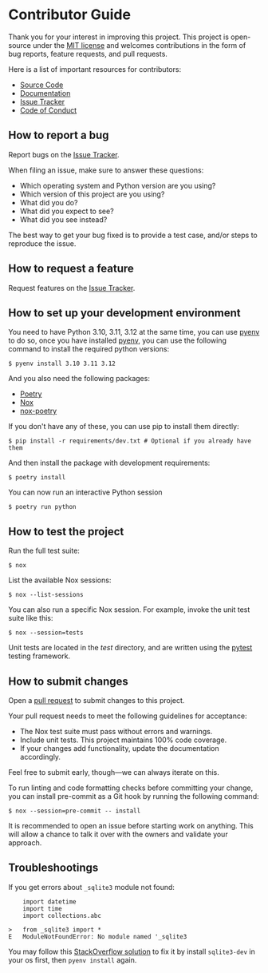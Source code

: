 # Contributor Guide

Thank you for your interest in improving this project.
This project is open-source under the [MIT license] and
welcomes contributions in the form of bug reports, feature requests, and pull requests.

Here is a list of important resources for contributors:

- [Source Code]
- [Documentation]
- [Issue Tracker]
- [Code of Conduct]

[mit license]: https://opensource.org/licenses/MIT
[source code]: https://github.com/JasperSui/fastapi-injectable
[documentation]: https://fastapi-injectable.readthedocs.io/
[issue tracker]: https://github.com/JasperSui/fastapi-injectable/issues

## How to report a bug

Report bugs on the [Issue Tracker].

When filing an issue, make sure to answer these questions:

- Which operating system and Python version are you using?
- Which version of this project are you using?
- What did you do?
- What did you expect to see?
- What did you see instead?

The best way to get your bug fixed is to provide a test case,
and/or steps to reproduce the issue.

## How to request a feature

Request features on the [Issue Tracker].

## How to set up your development environment

You need to have Python 3.10, 3.11, 3.12 at the same time, you can use [pyenv] to do so, once you have installed [pyenv], you can use the following command to install the required python versions:

```console
$ pyenv install 3.10 3.11 3.12
```

And you also need the following packages:

- [Poetry]
- [Nox]
- [nox-poetry]


If you don't have any of these, you can use pip to install them directly:
```console
$ pip install -r requirements/dev.txt # Optional if you already have them
```

And then install the package with development requirements:

```console
$ poetry install
```

You can now run an interactive Python session

```console
$ poetry run python
```

[poetry]: https://python-poetry.org/
[nox]: https://nox.thea.codes/
[nox-poetry]: https://nox-poetry.readthedocs.io/
[pyenv]: https://github.com/pyenv/pyenv

## How to test the project

Run the full test suite:

```console
$ nox
```

List the available Nox sessions:

```console
$ nox --list-sessions
```

You can also run a specific Nox session.
For example, invoke the unit test suite like this:

```console
$ nox --session=tests
```

Unit tests are located in the _test_ directory,
and are written using the [pytest] testing framework.

[pytest]: https://pytest.readthedocs.io/

## How to submit changes

Open a [pull request] to submit changes to this project.

Your pull request needs to meet the following guidelines for acceptance:

- The Nox test suite must pass without errors and warnings.
- Include unit tests. This project maintains 100% code coverage.
- If your changes add functionality, update the documentation accordingly.

Feel free to submit early, though—we can always iterate on this.

To run linting and code formatting checks before committing your change, you can install pre-commit as a Git hook by running the following command:

```console
$ nox --session=pre-commit -- install
```

It is recommended to open an issue before starting work on anything.
This will allow a chance to talk it over with the owners and validate your approach.

## Troubleshootings

If you get errors about `_sqlite3` module not found:

```
    import datetime
    import time
    import collections.abc

>   from _sqlite3 import *
E   ModuleNotFoundError: No module named '_sqlite3
```

You may follow this [StackOverflow solution](https://stackoverflow.com/a/76266406) to fix it by install `sqlite3-dev` in your os first, then `pyenv install` again.

[pull request]: https://github.com/JasperSui/fastapi-injectable/pulls

<!-- github-only -->

[code of conduct]: CODE_OF_CONDUCT.md
